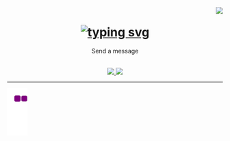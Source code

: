 <img align="right" src="https://visitor-badge.laobi.icu/badge?page_id=salesp07.salesp07"/>

<h1 align="center">
  <a align="center" href="https://git.io/typing-svg"><img align="center" src="https://readme-typing-svg.demolab.com?font=fira+code&duration=5000&pause=100&random=false&width=835&lines=Hi+There;I'm+Dikachi" alt="typing svg" /></a>
</h1>

<p align="center">Send a message</p>

<br/>

<div align="center">
  
  <a href="mailto:nwokontadikachi@gmail.com">
    <img src="https://img.shields.io/badge/Gmail-333333?style=for-the-badge&logo=gmail&logoColor=red" target="_blank"/>
  </a>
  <a href="https://www.linkedin.com/in/dikachi-c-249699213/" target="_blank">
    <img src="https://img.shields.io/badge/LinkedIn-007785?style=for-the-badge&logo=linkedin&logoColor=white" target="_blank"/>
  </a>
  
</div>


<hr/>


  ![snake gif](https://github.com/Dikachi-official/Dikachi-official/blob/output/github-contribution-grid-snake.gif)



